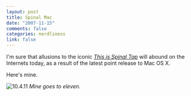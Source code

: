 ```yaml
--- 
layout: post
title: Spinal Mac
date: "2007-11-15"
comments: false
categories: nerdliness
link: false
---
```

I'm sure that allusions to the iconic <i><a href="http://imdb.com/find?s=all&q=spinal+tap&x=0&y=0" title="This is Spinal Tap">This is Spinal Tap</a></i> will abound on the Internets today, as a result of  the latest point release to Mac OS X.

Here's mine.

<img src="http://www.zanshin.net/images/eleven.png" alt="10.4.11">
<i>Mine goes to eleven.</i>

